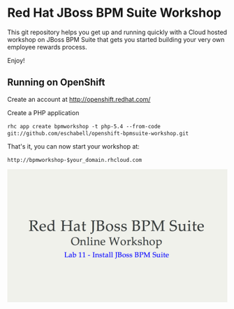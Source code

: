 Red Hat JBoss BPM Suite Workshop
================================
This git repository helps you get up and running quickly with a 
Cloud hosted workshop on JBoss BPM Suite that gets you
started building your very own employee rewards process.

Enjoy!

Running on OpenShift
--------------------

Create an account at http://openshift.redhat.com/

Create a PHP application

    rhc app create bpmworkshop -t php-5.4 --from-code git://github.com/eschabell/openshift-bpmsuite-workshop.git

That's it, you can now start your workshop at:

    http://bpmworkshop-$your_domain.rhcloud.com

![Rewards Workshop](https://raw.githubusercontent.com/eschabell/openshift-bpmsuite-workshop/master/php/cover.png)

